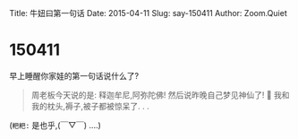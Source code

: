 Title: 牛妞曰第一句话
Date: 2015-04-11
Slug: say-150411
Author: Zoom.Quiet


# 150411

早上睡醒你家娃的第一句话说什么了?

> 周老板今天说的是:
> 释迦牟尼,阿弥陀佛!
> 然后说昨晚自己梦见神仙了!
> 🙏
> 我和我的枕头,褥子,被子都被惊呆了. . . 

(`粑粑:` 
是也乎,(￣▽￣)
....)
